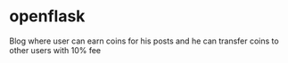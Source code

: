 # openflask
Blog where user can earn coins for his posts and he can transfer coins to other users with 10% fee
